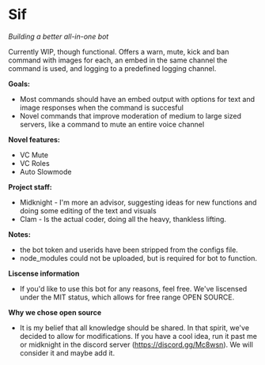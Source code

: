 # Sif
*Building a better all-in-one bot*

Currently WIP, though functional. Offers a warn, mute, kick and ban command with images for each, an embed in the same channel the command is used, and logging to a predefined logging channel. 

**Goals:**
- Most commands should have an embed output with options for text and image responses when the command is succesful  
- Novel commands that improve moderation of medium to large sized servers, like a command to mute an entire voice channel

**Novel features:**
- VC Mute
- VC Roles
- Auto Slowmode

**Project staff:**
- Midknight - I'm more an advisor, suggesting ideas for new functions and doing some editing of the text and visuals
- Clam - Is the actual coder, doing all the heavy, thankless lifting.

**Notes:**
- the bot token and userids have been stripped from the configs file. 
- node_modules could not be uploaded, but is required for bot to function.   

**Liscense information**
- If you'd like to use this bot for any reasons, feel free. We've liscensed under the MIT status, which allows for free range OPEN SOURCE.

**Why we chose open source**
- It is my belief that all knowledge should be shared. In that spirit, we've decided to allow for modifications. If you have a cool idea, run it past me or midknight in the discord server (https://discord.gg/Mc8wsn). We will consider it and maybe add it.
